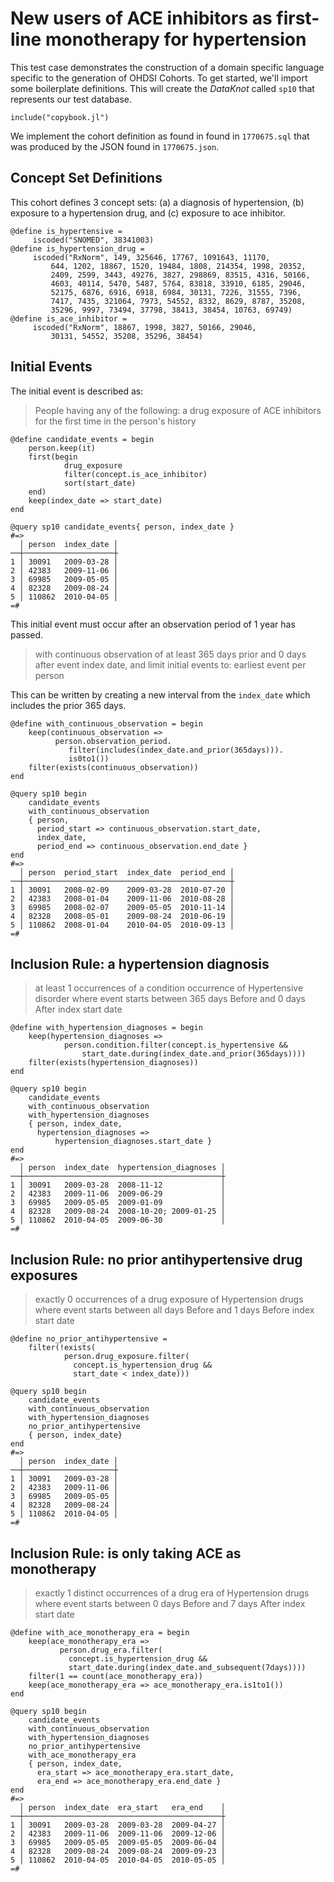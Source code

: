 # New users of ACE inhibitors as first-line monotherapy for hypertension

This test case demonstrates the construction of a domain specific
language specific to the generation of OHDSI Cohorts. To get started,
we'll import some boilerplate definitions. This will create the
*DataKnot* called `sp10` that represents our test database.

    include("copybook.jl")

We implement the cohort definition as found in found in `1770675.sql`
that was produced by the JSON found in `1770675.json`.

## Concept Set Definitions

This cohort defines 3 concept sets: (a) a diagnosis of hypertension,
(b) exposure to a hypertension drug, and (c) exposure to ace inhibitor.

    @define is_hypertensive =
         iscoded("SNOMED", 38341003)
    @define is_hypertension_drug =
         iscoded("RxNorm", 149, 325646, 17767, 1091643, 11170,
             644, 1202, 18867, 1520, 19484, 1808, 214354, 1998, 20352,
             2409, 2599, 3443, 49276, 3827, 298869, 83515, 4316, 50166,
             4603, 40114, 5470, 5487, 5764, 83818, 33910, 6185, 29046,
             52175, 6876, 6916, 6918, 6984, 30131, 7226, 31555, 7396,
             7417, 7435, 321064, 7973, 54552, 8332, 8629, 8787, 35208,
             35296, 9997, 73494, 37798, 38413, 38454, 10763, 69749)
    @define is_ace_inhibitor =
         iscoded("RxNorm", 18867, 1998, 3827, 50166, 29046,
             30131, 54552, 35208, 35296, 38454)

## Initial Events

The initial event is described as:

> People having any of the following: a drug exposure of ACE inhibitors
> for the first time in the person's history

    @define candidate_events = begin
        person.keep(it)
        first(begin
                drug_exposure
                filter(concept.is_ace_inhibitor)
                sort(start_date)
        end)
        keep(index_date => start_date)
    end

    @query sp10 candidate_events{ person, index_date }
    #=>
      │ person  index_date │
    ──┼────────────────────┼
    1 │ 30091   2009-03-28 │
    2 │ 42383   2009-11-06 │
    3 │ 69985   2009-05-05 │
    4 │ 82328   2009-08-24 │
    5 │ 110862  2010-04-05 │
    =#

This initial event must occur after an observation period of 1 year has
passed.

> with continuous observation of at least 365 days prior and 0 days
> after event index date, and limit initial events to: earliest event
> per person

This can be written by creating a new interval from the `index_date`
which includes the prior 365 days.

    @define with_continuous_observation = begin
        keep(continuous_observation =>
              person.observation_period.
                 filter(includes(index_date.and_prior(365days))).
                 is0to1())
        filter(exists(continuous_observation))
    end

    @query sp10 begin
        candidate_events
        with_continuous_observation
        { person,
          period_start => continuous_observation.start_date,
          index_date,
          period_end => continuous_observation.end_date }
    end
    #=>
      │ person  period_start  index_date  period_end │
    ──┼──────────────────────────────────────────────┼
    1 │ 30091   2008-02-09    2009-03-28  2010-07-20 │
    2 │ 42383   2008-01-04    2009-11-06  2010-08-28 │
    3 │ 69985   2008-02-07    2009-05-05  2010-11-14 │
    4 │ 82328   2008-05-01    2009-08-24  2010-06-19 │
    5 │ 110862  2008-01-04    2010-04-05  2010-09-13 │
    =#

## Inclusion Rule: a hypertension diagnosis

> at least 1 occurrences of a condition occurrence of Hypertensive
> disorder where event starts between 365 days Before and 0 days After
> index start date
    
    @define with_hypertension_diagnoses = begin
        keep(hypertension_diagnoses =>
                person.condition.filter(concept.is_hypertensive &&
                    start_date.during(index_date.and_prior(365days))))
        filter(exists(hypertension_diagnoses))
    end

    @query sp10 begin
        candidate_events
        with_continuous_observation
        with_hypertension_diagnoses
        { person, index_date,
          hypertension_diagnoses => 
              hypertension_diagnoses.start_date }
    end
    #=>
      │ person  index_date  hypertension_diagnoses │
    ──┼────────────────────────────────────────────┼
    1 │ 30091   2009-03-28  2008-11-12             │
    2 │ 42383   2009-11-06  2009-06-29             │
    3 │ 69985   2009-05-05  2009-01-09             │
    4 │ 82328   2009-08-24  2008-10-20; 2009-01-25 │
    5 │ 110862  2010-04-05  2009-06-30             │
    =#

## Inclusion Rule: no prior antihypertensive drug exposures

> exactly 0 occurrences of a drug exposure of Hypertension drugs where
> event starts between all days Before and 1 days Before index
> start date
    
    @define no_prior_antihypertensive = 
        filter(!exists(
                person.drug_exposure.filter(
                  concept.is_hypertension_drug &&
                  start_date < index_date)))

    @query sp10 begin
        candidate_events
        with_continuous_observation
        with_hypertension_diagnoses
        no_prior_antihypertensive
        { person, index_date}
    end
    #=>
      │ person  index_date │
    ──┼────────────────────┼
    1 │ 30091   2009-03-28 │
    2 │ 42383   2009-11-06 │
    3 │ 69985   2009-05-05 │
    4 │ 82328   2009-08-24 │
    5 │ 110862  2010-04-05 │
    =#

## Inclusion Rule: is only taking ACE as monotherapy

> exactly 1 distinct occurrences of a drug era of Hypertension drugs
> where event starts between 0 days Before and 7 days After index
> start date
    
    @define with_ace_monotherapy_era = begin
        keep(ace_monotherapy_era =>
               person.drug_era.filter(
                 concept.is_hypertension_drug &&
                 start_date.during(index_date.and_subsequent(7days))))
        filter(1 == count(ace_monotherapy_era))
        keep(ace_monotherapy_era => ace_monotherapy_era.is1to1())
    end

    @query sp10 begin
        candidate_events
        with_continuous_observation
        with_hypertension_diagnoses
        no_prior_antihypertensive
        with_ace_monotherapy_era
        { person, index_date,
          era_start => ace_monotherapy_era.start_date,
          era_end => ace_monotherapy_era.end_date }
    end
    #=>
      │ person  index_date  era_start   era_end    │
    ──┼────────────────────────────────────────────┼
    1 │ 30091   2009-03-28  2009-03-28  2009-04-27 │
    2 │ 42383   2009-11-06  2009-11-06  2009-12-06 │
    3 │ 69985   2009-05-05  2009-05-05  2009-06-04 │
    4 │ 82328   2009-08-24  2009-08-24  2009-09-23 │
    5 │ 110862  2010-04-05  2010-04-05  2010-05-05 │
    =#

